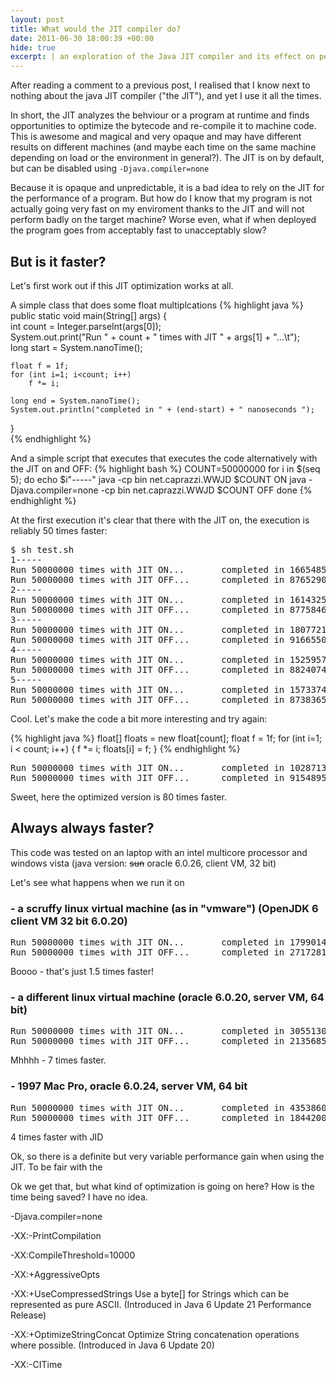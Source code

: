 ```yaml
---
layout: post
title: What would the JIT compiler do?
date: 2011-06-30 18:00:39 +00:00
hide: true
excerpt: | an exploration of the Java JIT compiler and its effect on performace
---
```


After reading a comment to a previous post, I realised that I know next to 
nothing about the java JIT compiler ("the JIT"), and yet I use it all the times. 

In short, the JIT analyzes the behviour or a program at runtime and finds opportunities to optimize the bytecode and re-compile it to machine code. This is awesome and magical and very opaque and may have different results on different machines (and maybe each time on the same machine depending on load or the environment in general?). The JIT is on by default, but can be disabled using  ``-Djava.compiler=none``

Because it is opaque and unpredictable, it is a bad idea to rely on the JIT for the performance of a program. But how do I know that my program is not actually going very fast on my enviroment  thanks to the JIT and will not perform badly on the target machine? Worse even, what if when deployed the program goes from acceptably fast to unacceptably slow?

## But is it faster?

Let's first work out if this JIT optimization works at all.

A simple class that does some float multiplcations
{% highlight java %}
public static void main(String[] args) {		
	int  count = Integer.parseInt(args[0]);		
	System.out.print("Run " + count + " times with JIT " + args[1] + "...\t");		
	long start = System.nanoTime();
	
	float f = 1f;
	for (int i=1; i<count; i++)
		f *= i;
	
	long end = System.nanoTime();										
	System.out.println("completed in " + (end-start) + " nanoseconds ");		
}	
{% endhighlight %}

And a simple script that executes that executes the code alternatively with the JIT on and OFF:
{% highlight bash %}
COUNT=50000000
for i in $(seq 5); do
	echo $i"-----"
	java -cp bin net.caprazzi.WWJD $COUNT ON
	java -Djava.compiler=none -cp bin net.caprazzi.WWJD $COUNT OFF
done
{% endhighlight %}

At the first execution it's clear that there with the JIT on, the execution is reliably 50 times faster: 
<pre class="terminal">
$ sh test.sh
1-----
Run 50000000 times with JIT ON...       completed in 166548543 nanoseconds
Run 50000000 times with JIT OFF...      completed in 8765290860 nanoseconds
2-----
Run 50000000 times with JIT ON...       completed in 161432520 nanoseconds
Run 50000000 times with JIT OFF...      completed in 8775846265 nanoseconds
3-----
Run 50000000 times with JIT ON...       completed in 180772121 nanoseconds
Run 50000000 times with JIT OFF...      completed in 9166550254 nanoseconds
4-----
Run 50000000 times with JIT ON...       completed in 152595716 nanoseconds
Run 50000000 times with JIT OFF...      completed in 8824074862 nanoseconds
5-----
Run 50000000 times with JIT ON...       completed in 157337479 nanoseconds
Run 50000000 times with JIT OFF...      completed in 8738365122 nanoseconds
</pre>

Cool. Let's make the code a bit more interesting and try again:

{% highlight java %}
float[] floats = new float[count];
float f = 1f;
for (int i=1; i < count; i++) {
	f *= i;
	floats[i] = f;
}
{% endhighlight %}

<pre class="terminal">
Run 50000000 times with JIT ON...       completed in 102871363 nanoseconds
Run 50000000 times with JIT OFF...      completed in 9154895167 nanoseconds
</pre>

Sweet, here the optimized version is 80 times faster.

## Always always faster?

This code was tested on an laptop with an intel multicore processor and
windows vista (java version: <s>sun</s> oracle 6.0.26, client VM, 32 bit)

Let's see what happens when we run it on

### - a scruffy linux virtual machine (as in "vmware") (OpenJDK 6 client VM 32 bit 6.0.20)

<pre class="terminal">
Run 50000000 times with JIT ON...       completed in 17990143548 nanoseconds
Run 50000000 times with JIT OFF...      completed in 27172812381 nanoseconds
</pre>
Boooo - that's just 1.5 times faster! 

### - a different linux virtual machine (oracle 6.0.20, server VM, 64 bit)
<pre class="terminal">
Run 50000000 times with JIT ON...       completed in 305513000 nanoseconds
Run 50000000 times with JIT OFF...      completed in 2135685000 nanoseconds
</pre>

Mhhhh - 7 times faster.

### - 1997 Mac Pro, oracle 6.0.24, server VM, 64 bit
<pre class="terminal">
Run 50000000 times with JIT ON...       completed in 435386000 nanoseconds
Run 50000000 times with JIT OFF...      completed in 1844200000 nanoseconds	
</pre>

4 times faster with JID





Ok, so there is a definite but very variable performance gain when using the JIT. To be fair with the

Ok we get that, but what kind of optimization is going on here? How is the time being saved? I have no idea.

-Djava.compiler=none

-XX:-PrintCompilation

-XX:CompileThreshold=10000

-XX:+AggressiveOpts

-XX:+UseCompressedStrings	Use a byte[] for Strings which can be represented as pure ASCII. (Introduced in Java 6 Update 21 Performance Release) 

-XX:+OptimizeStringConcat	Optimize String concatenation operations where possible. (Introduced in Java 6 Update 20) 

-XX:-CITime